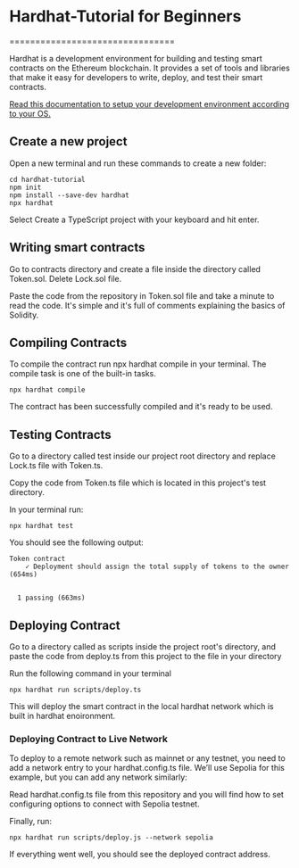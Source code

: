 # Hardhat-Tutorial for Beginners

================================

Hardhat is a development environment for building and testing smart contracts on the Ethereum blockchain. It provides a set of tools and libraries that make it easy for developers to write, deploy, and test their smart contracts.

[Read this documentation to setup your development environment according to your OS.](https://hardhat.org/tutorial/setting-up-the-environment)

## Create a new project

Open a new terminal and run these commands to create a new folder:

```mkdir hardhat-tutorial
cd hardhat-tutorial
npm init
npm install --save-dev hardhat
npx hardhat

```

Select Create a TypeScript project with your keyboard and hit enter.

## Writing smart contracts

Go to contracts directory and create a file inside the directory called Token.sol. Delete Lock.sol file.

Paste the code from the repository in Token.sol file and take a minute to read the code. It's simple and it's full of comments explaining the basics of Solidity.

## Compiling Contracts

To compile the contract run npx hardhat compile in your terminal. The compile task is one of the built-in tasks.

```
npx hardhat compile

```

The contract has been successfully compiled and it's ready to be used.

## Testing Contracts

Go to a directory called test inside our project root directory and replace Lock.ts file with Token.ts.

Copy the code from Token.ts file which is located in this project's test directory.

In your terminal run:

```
npx hardhat test

```

You should see the following output:

```
Token contract
    ✓ Deployment should assign the total supply of tokens to the owner (654ms)


  1 passing (663ms)
```

## Deploying Contract

Go to a directory called as scripts inside the project root's directory, and paste the code from deploy.ts from this project to the file in your directory

Run the following command in your terminal

```
npx hardhat run scripts/deploy.ts

```

This will deploy the smart contract in the local hardhat network which is built in hardhat enoironment.

### Deploying Contract to Live Network

To deploy to a remote network such as mainnet or any testnet, you need to add a network entry to your hardhat.config.ts file. We’ll use Sepolia for this example, but you can add any network similarly:

Read hardhat.config.ts file from this repository and you will find how to set configuring options to connect with Sepolia testnet.

Finally, run:

```
npx hardhat run scripts/deploy.js --network sepolia

```

If everything went well, you should see the deployed contract address.
